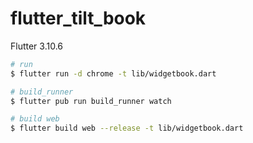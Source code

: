 # flutter_tilt_book

Flutter 3.10.6

```sh
# run
$ flutter run -d chrome -t lib/widgetbook.dart

# build_runner
$ flutter pub run build_runner watch

# build web
$ flutter build web --release -t lib/widgetbook.dart
```
